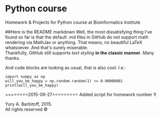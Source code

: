 # Python course
Homework &amp; Projects for Python course at Bioinformatics Institute

##Here is the README markdown
Well, the most dissatisfying thing I've found so far is that the default .md files in GitHub do not support math rendering
via MathJax or anything. That means, no beautiful LaTeX whatsoever. And that's surely miserable.  
Thankfully, GitHub still supports *text styling* **in the classic manner**. Many thanks.  
  
And code blocks are looking as usual, that is also cool. I.e.:
```
import numpy as np
will_you_be_happy = np.random.random(1) <= 0.00000001
print(will_you_be_happy)
```
 ========2015-09-27=========
 Added script for homework number 1!
  
Yury A. Barbitoff, 2015.  
All rights reserved ©  